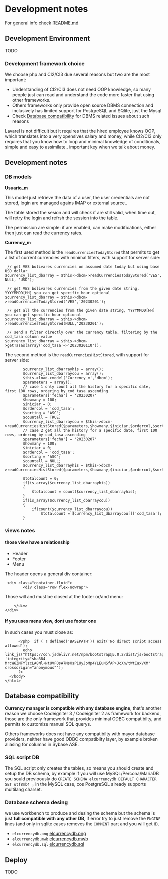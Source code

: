 # Development notes

For general info check [README.md](README.md)

## Development Environment

TODO

### Development framework choice

We choose php and CI2/CI3 due several reasons but two are the most important:

* Understanding of CI2/CI3 does not need OOP knowledge, so many people 
just can read and understand the code more faster that using other frameworks.
* Others frameworks only provide open source DBMS connection and 
inclusively has limited support for PostgreSQL and SQlite, just the Mysql
* Check [Database compatibility](#database-compatibility) for DBMS related 
issues about such reasons

Lavarel is not difficult but it requires that the hired employee knows OOP, 
which translates into a very xpensives salary and money, while CI2/CI3 only 
requires that you know how to loop and minimal knowledge of conditionals, 
simple and easy to assimilate.. important key when we talk about money.

## Development notes

### DB models

**Usuario_m**

This model just retrieve the data of a user, the user credentials are not 
stored, login are managed agains IMAP or external source.. 

The table stored the sesion and will check if are still valid, when time out, 
will retry the login and refrsh the session into the table.

The permission are simple: if are enabled, can make modifications, either 
then just can read the currency rates.

**Currency_m**

The first used method is the `readCurrenciesTodayStored` that permits to get 
a list of current currencies with minimal filters, with support for server side:

```
 // get VES bolivares currencies on assumed date today but using base USD dollar
$currency_list_dbarray = $this->dbcm->readCurrenciesTodayStored('VES', NULL, 'USD');

 // get VES bolivares currencies from the given date string, YYYYMMDD[HH] you can get specific hour optional
$currency_list_dbarray = $this->dbcm->readCurrenciesTodayStored('VES','20230201');

 // get all the currencies from the given date string, YYYYMMDD[HH] you can get specific hour optional
$currency_list_dbarray = $this->dbcm->readCurrenciesTodayStored(NULL,'20230201');

 // send a filter directly over the currency table, filtering by the cod_tasa column value
$currency_list_dbarray = $this->dbcm->getTasas(array('cod_tasa'=>'2023020110'));
```

The second method is the `readCurrenciesHistStored`, with support for server side:


```
		$currency_list_dbarrayhis = array();
		$currency_list_dbarraycou = array();
		$this->load->model('Currency_m','dbcm');
		$parameters = array();
		// case 1 only count all the history for a specific date, first 100 rows, ordering by cod_tasa ascending
		$parameters['fecha'] = '20230207'
		$howmany = 100;
		$iniciar = 0;
		$ordercol = 'cod_tasa';
		$sorting = 'ASC';
		$countall = TRUE;
		$currency_list_dbarraycou = $this->dbcm->readCurrenciesHistStored($parameters,$howmany,$iniciar,$ordercol,$sorting,$countall);
		// case 2 get all the history for a specific date, first 100 rows, ordering by cod_tasa ascending
		$parameters['fecha'] = '20230207'
		$howmany = 100;
		$iniciar = 0;
		$ordercol = 'cod_tasa';
		$sorting = 'ASC';
		$countall = NULL;
		$currency_list_dbarrayhis = $this->dbcm->readCurrenciesHistStored($parameters,$howmany,$iniciar,$ordercol,$sorting,$countall);

		$totalcount = 0;
		if(is_array($currency_list_dbarrayhis))
		{
			$totalcount = count($currency_list_dbarrayhis);
		}
		if(is_array($currency_list_dbarraycou))
		{
			if(count($currency_list_dbarraycou))
				$totalcount = $currency_list_dbarraycou[]['cod_tasa'];
		}
```

### views notes

#### those view have a relationship

* Header
* Footer 
* Menu 


The header opens a general div container:

```
 <div class="container-fluid">
        <div class="row flex-nowrap">
```

Those will and must be closed at the footer or/and menu:

```
    </div>
</div>
```

#### If you uses menu view, dont use footer one

In such cases you must close as:

```
      <?php  if ( ! defined('BASEPATH')) exit('No direct script access allowed'); 
        echo link_js("https://cdn.jsdelivr.net/npm/bootstrap@5.0.2/dist/js/bootstrap.bundle.min.js", 'integrity="sha384-MrcW6ZMFYlzcLA8Nl+NtUVF0sA7MsXsP1UyJoMp4YLEuNSfAP+JcXn/tWtIaxVXM"  crossorigin="anonymous"');
      ?>
  </body>
</html>
```

## Database compatibility

**Currency manager is compatible with any database engine**, that's 
another reason we choose Codeigniter 3 / Codeigniter 2 as framework 
for backend, those are the only framework that provides minimal ODBC 
compatibilty, and permits to customize manual SQL querys.

Others frameworks does not have any compatibilty with mayor 
database providers, neither have good ODBC compatibilty layer, by 
example broken aliasing for columns in Sybase ASE.

### SQL script DB

The SQL script only creates the tables, so means you should create and 
setup the DB schema, by example if you will use MySQL/Percona/MariaDB you 
sould previoously do `CREATE SCHEMA elcurrencydb DEFAULT CHARACTER SET utf8mb4 ;` 
in the MySQL case, cos PostgreSQL already supports multilang charset.

### Database schema desing

we use workbench to produce and desing the schema but the schema 
is just **full compatible with any other DB**, if error try to just 
remove the `ENGINE` lines (and only in sqlite cases removes 
the `COMMENT` part and you will get it).

* `elcurrencydb.png` [elcurrencydb.png](elcurrencydb.png)
* `elcurrencydb.mwb` [elcurrencydb.mwb](elcurrencydb.mwb)
* `elcurrencydb.sql` [elcurrencydb.sql](elcurrencydb.sql)


## Deploy

TODO

